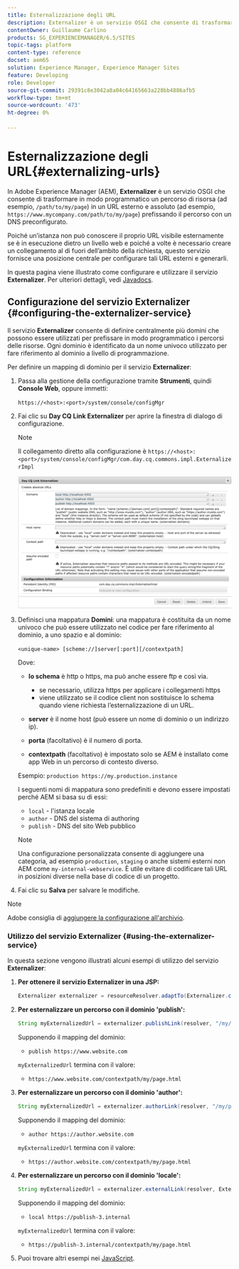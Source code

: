 ```yaml
---
title: Esternalizzazione degli URL
description: Externalizer è un servizio OSGI che consente di trasformare in modo programmatico un percorso di risorsa in un URL esterno e assoluto
contentOwner: Guillaume Carlino
products: SG_EXPERIENCEMANAGER/6.5/SITES
topic-tags: platform
content-type: reference
docset: aem65
solution: Experience Manager, Experience Manager Sites
feature: Developing
role: Developer
source-git-commit: 29391c8e3042a8a04c64165663a228bb4886afb5
workflow-type: tm+mt
source-wordcount: '473'
ht-degree: 0%

---
```


# Esternalizzazione degli URL{#externalizing-urls}

In Adobe Experience Manager (AEM), **Externalizer** è un servizio OSGI che consente di trasformare in modo programmatico un percorso di risorsa (ad esempio, `/path/to/my/page`) in un URL esterno e assoluto (ad esempio, `https://www.mycompany.com/path/to/my/page`) prefissando il percorso con un DNS preconfigurato.

Poiché un’istanza non può conoscere il proprio URL visibile esternamente se è in esecuzione dietro un livello web e poiché a volte è necessario creare un collegamento al di fuori dell’ambito della richiesta, questo servizio fornisce una posizione centrale per configurare tali URL esterni e generarli.

In questa pagina viene illustrato come configurare e utilizzare il servizio **Externalizer**. Per ulteriori dettagli, vedi [Javadocs](https://developer.adobe.com/experience-manager/reference-materials/6-5/javadoc/com/day/cq/commons/Externalizer.html).

## Configurazione del servizio Externalizer {#configuring-the-externalizer-service}

Il servizio **Externalizer** consente di definire centralmente più domini che possono essere utilizzati per prefissare in modo programmatico i percorsi delle risorse. Ogni dominio è identificato da un nome univoco utilizzato per fare riferimento al dominio a livello di programmazione.

Per definire un mapping di dominio per il servizio **Externalizer**:

1. Passa alla gestione della configurazione tramite **Strumenti**, quindi **Console Web**, oppure immetti:

   `https://<host>:<port>/system/console/configMgr`

1. Fai clic su **Day CQ Link Externalizer** per aprire la finestra di dialogo di configurazione.

   >[!NOTE]
   >
   >Il collegamento diretto alla configurazione è `https://<host>:<port>/system/console/configMgr/com.day.cq.commons.impl.ExternalizerImpl`

   ![aem-externalizer-01](assets/aem-externalizer-01.png)

1. Definisci una mappatura **Domini**: una mappatura è costituita da un nome univoco che può essere utilizzato nel codice per fare riferimento al dominio, a uno spazio e al dominio:

   `<unique-name> [scheme://]server[:port][/contextpath]`

   Dove:

   * **lo schema** è http o https, ma può anche essere ftp e così via.

      * se necessario, utilizza https per applicare i collegamenti https
      * viene utilizzato se il codice client non sostituisce lo schema quando viene richiesta l’esternalizzazione di un URL.

   * **server** è il nome host (può essere un nome di dominio o un indirizzo ip).
   * **porta** (facoltativo) è il numero di porta.
   * **contextpath** (facoltativo) è impostato solo se AEM è installato come app Web in un percorso di contesto diverso.

   Esempio: `production https://my.production.instance`

   I seguenti nomi di mappatura sono predefiniti e devono essere impostati perché AEM si basa su di essi:

   * `local` - l&#39;istanza locale
   * `author` - DNS del sistema di authoring
   * `publish` - DNS del sito Web pubblico

   >[!NOTE]
   >
   >Una configurazione personalizzata consente di aggiungere una categoria, ad esempio `production`, `staging` o anche sistemi esterni non AEM come `my-internal-webservice`. È utile evitare di codificare tali URL in posizioni diverse nella base di codice di un progetto.

1. Fai clic su **Salva** per salvare le modifiche.

>[!NOTE]
>
>Adobe consiglia di [aggiungere la configurazione all&#39;archivio](/help/sites-deploying/configuring.md#addinganewconfigurationtotherepository).

### Utilizzo del servizio Externalizer {#using-the-externalizer-service}

In questa sezione vengono illustrati alcuni esempi di utilizzo del servizio **Externalizer**:

1. **Per ottenere il servizio Externalizer in una JSP:**

   ```java
   Externalizer externalizer = resourceResolver.adaptTo(Externalizer.class);
   ```

1. **Per esternalizzare un percorso con il dominio &#39;publish&#39;:**

   ```java
   String myExternalizedUrl = externalizer.publishLink(resolver, "/my/page") + ".html";
   ```

   Supponendo il mapping del dominio:

   * `publish https://www.website.com`

   `myExternalizedUrl` termina con il valore:

   * `https://www.website.com/contextpath/my/page.html`

1. **Per esternalizzare un percorso con il dominio &#39;author&#39;:**

   ```java
   String myExternalizedUrl = externalizer.authorLink(resolver, "/my/page") + ".html";
   ```

   Supponendo il mapping del dominio:

   * `author https://author.website.com`

   `myExternalizedUrl` termina con il valore:

   * `https://author.website.com/contextpath/my/page.html`

1. **Per esternalizzare un percorso con il dominio &#39;locale&#39;:**

   ```java
   String myExternalizedUrl = externalizer.externalLink(resolver, Externalizer.LOCAL, "/my/page") + ".html";
   ```

   Supponendo il mapping del dominio:

   * `local https://publish-3.internal`

   `myExternalizedUrl` termina con il valore:

   * `https://publish-3.internal/contextpath/my/page.html`

1. Puoi trovare altri esempi nei [JavaScript](https://developer.adobe.com/experience-manager/reference-materials/6-5/javadoc/com/day/cq/commons/Externalizer.html).
